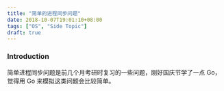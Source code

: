 ```yaml
---
title: "简单的进程同步问题"
date: 2018-10-07T19:01:10+08:00
tags: ["OS", "Side Topic"]
draft: true
---
```


### Introduction

简单进程同步问题是前几个月考研时复习的一些问题，刚好国庆节学了一点 Go，觉得用 Go 来模拟这类问题会比较简单。

